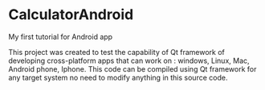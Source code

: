 # CalculatorAndroid
My first tutorial for Android app

This project was created to test the capability of Qt framework of developing cross-platform apps that can work on : windows, Linux, Mac, Android phone, Iphone.
This code can be compiled using Qt framework for any target system no need to modify anything in this source code.

